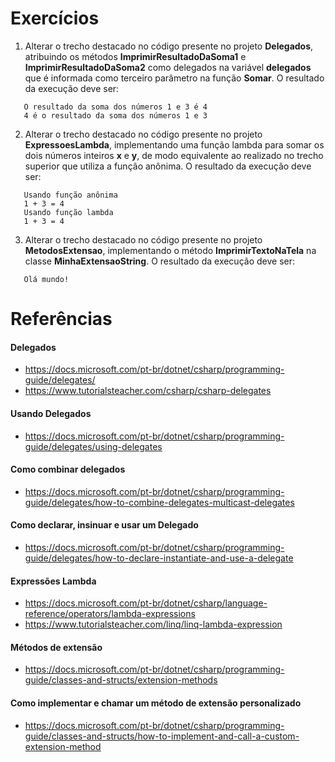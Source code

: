 # Exercícios

1) Alterar o trecho destacado no código presente no projeto **Delegados**, atribuindo os métodos **ImprimirResultadoDaSoma1** e **ImprimirResultadoDaSoma2** como delegados na variável **delegados** que é informada como terceiro parâmetro na função **Somar**.
O resultado da execução deve ser:
```
   O resultado da soma dos números 1 e 3 é 4
   4 é o resultado da soma dos números 1 e 3
```
2) Alterar o trecho destacado no código presente no projeto **ExpressoesLambda**, implementando uma função lambda para somar os dois números inteiros **x** e **y**, de modo equivalente ao realizado no trecho superior que utiliza a função anônima.
O resultado da execução deve ser:
```
   Usando função anônima
   1 + 3 = 4
   Usando função lambda
   1 + 3 = 4
 ```
3) Alterar o trecho destacado no código presente no projeto **MetodosExtensao**, implementando o método **ImprimirTextoNaTela** na classe **MinhaExtensaoString**.
O resultado da execução deve ser:
```
   Olá mundo!
```

# Referências

#### Delegados
- https://docs.microsoft.com/pt-br/dotnet/csharp/programming-guide/delegates/
- https://www.tutorialsteacher.com/csharp/csharp-delegates

#### Usando Delegados
- https://docs.microsoft.com/pt-br/dotnet/csharp/programming-guide/delegates/using-delegates

#### Como combinar delegados
- https://docs.microsoft.com/pt-br/dotnet/csharp/programming-guide/delegates/how-to-combine-delegates-multicast-delegates

#### Como declarar, insinuar e usar um Delegado
- https://docs.microsoft.com/pt-br/dotnet/csharp/programming-guide/delegates/how-to-declare-instantiate-and-use-a-delegate

#### Expressões Lambda
- https://docs.microsoft.com/pt-br/dotnet/csharp/language-reference/operators/lambda-expressions
- https://www.tutorialsteacher.com/linq/linq-lambda-expression

#### Métodos de extensão
- https://docs.microsoft.com/pt-br/dotnet/csharp/programming-guide/classes-and-structs/extension-methods

#### Como implementar e chamar um método de extensão personalizado
- https://docs.microsoft.com/pt-br/dotnet/csharp/programming-guide/classes-and-structs/how-to-implement-and-call-a-custom-extension-method

